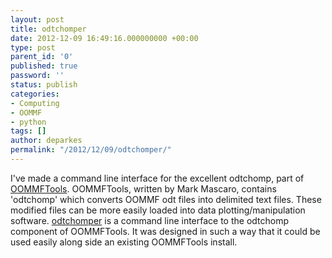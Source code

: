 ```yaml
---
layout: post
title: odtchomper
date: 2012-12-09 16:49:16.000000000 +00:00
type: post
parent_id: '0'
published: true
password: ''
status: publish
categories:
- Computing
- OOMMF
- python
tags: []
author: deparkes
permalink: "/2012/12/09/odtchomper/"
---
```

I've made a command line interface for the excellent odtchomp, part of <a href="https://math.nist.gov/oommf/contrib/" title="OOMMFTools" target="_blank">OOMMFTools</a>. 
OOMMFTools, written by Mark Mascaro, contains 'odtchomp' which  converts OOMMF odt files into delimited text files. These modified files can be more easily loaded into data plotting/manipulation software.
<a href="https://www.nottingham.ac.uk/~ppxdep/projects/odtchomper" title="odtchomper" target="_blank">odtchomper</a> is a command line interface to the odtchomp component of OOMMFTools. It was designed in such a way that it could be used easily along side an existing OOMMFTools install.

